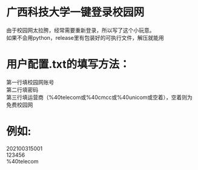 # 广西科技大学一键登录校园网
由于校园网太拉胯，经常需要重新登录，所以写了这个小玩意。<br />
如果不会用python，release里有包装好的可执行文件，解压就能用

# 用户配置.txt的填写方法：
第一行填校园网账号<br />
第二行填密码<br />
第三行填运营商（%40telecom或%40cmcc或%40unicom或空着），空着则为免费校园网<br />

# 例如:
202100315001<br />
123456<br />
%40telecom<br />

